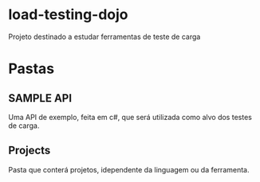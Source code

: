 # load-testing-dojo
Projeto destinado a estudar ferramentas de teste de carga

# Pastas

## SAMPLE API

Uma API de exemplo, feita em c#, que será utilizada como alvo dos testes de carga.

## Projects

Pasta que conterá projetos, idependente da linguagem ou da ferramenta.


